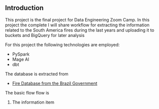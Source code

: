
## Introduction

This project is the final project for Data Engineering Zoom Camp. In this project the complete I will share workflow for extracting the information related to the South America fires during the last years and uploading it to buckets and BigQuery for later analysis 

For this project the following technologies are employed:
  - PySpark  
 - Mage AI
 - dbt

The database is extracted from
- [Fire Database from the Brazil Government](http://terrabrasilis.dpi.inpe.br/queimadas/portal/dados-abertos/#da-focos)

The basic flow flow is

 1. The information item